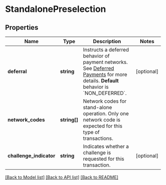 # StandalonePreselection

## Properties
Name | Type | Description | Notes
------------ | ------------- | ------------- | -------------
**deferral** | **string** | Instructs a deferred behavior of payment networks. See [Deferred Payments](https://www.optile.io/opg#285066) for more details.  **Default** behavior is &#x60;NON_DEFERRED&#x60;. | [optional] 
**network_codes** | **string[]** | Network codes for stand-alone operation. Only one network code is expected for this type of transactions. | 
**challenge_indicator** | **string** | Indicates whether a challenge is requested for this transaction. | [optional] 

[[Back to Model list]](../README.md#documentation-for-models) [[Back to API list]](../README.md#documentation-for-api-endpoints) [[Back to README]](../README.md)


